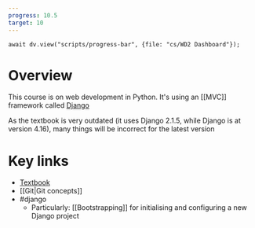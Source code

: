 ```yaml
---
progress: 10.5
target: 10
---
```


```dataviewjs
await dv.view("scripts/progress-bar", {file: "cs/WD2 Dashboard"});
```

# Overview
This course is on web development in Python. It's using an [[MVC]] framework called [Django](https://www.djangoproject.com/)

As the textbook is very outdated (it uses Django 2.1.5, while Django is at version 4.16), many things will be incorrect for the latest version

# Key links
- [Textbook](https://moodle.gla.ac.uk/pluginfile.php/5700465/mod_resource/content/1/twd-uog-lib-2021-01-07.pdf)
- [[Git|Git concepts]]
- #django 
	- Particularly: [[Bootstrapping]] for initialising and configuring a new Django project